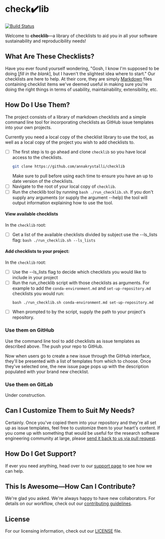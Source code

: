 # check✔️lib

[![Build Status](https://travis-ci.org/annakrystalli/checklib.svg?branch=master)](https://travis-ci.org/annakrystalli/checklib)

Welcome to **checklib**&mdash;a library of checklists to aid you in all your software sustainability and reproducibility needs!

## What Are These Checklists?

Have you ever found yourself wondering, "Gosh, I know I'm supposed to be doing [*fill in the blank*], but I haven't the slightest idea where to start."  Our checklists are here to help.  At their core, they are simply [Markdown](https://en.wikipedia.org/wiki/Markdown) files containing checklist items we've deemed useful in making sure you're doing the right things in terms of usability, maintainability, extensibility, etc.

## How Do I Use Them?

The project consists of a library of markdown checklists and a simple command line tool for incorporating checklists as GitHub issue templates into your own projects. 

Currently you need a local copy of the checklist library to use the tool, as well as a local copy of the project you wish to add checklists to. 

- [ ] The first step is to go ahead and clone `checklib` so you have local access to the checklists.
   ```bash
   git clone https://github.com/annakrystalli/checklib
   ```
   Make sure to pull before using each time to ensure you have an up to date version of the checklists.
- [ ] Navigate to the root of your local copy of `checklib`.
- [ ] Run the checklib tool by running `bash ./run_checklib.sh`. If you don't supply any arguments (or supply the argument --help) the tool will output information explaining how to use the tool.

#### View available checklists

In the `checklib` root:
- [ ] Get a list of the available checklists divided by subject use the --ls_lists flag: `bash ./run_checklib.sh --ls_lists`

#### Add checklists to your project:

In the `checklib` root:
- [ ] Use the --ls_lists flag to decide which checklists you would like to include in your project
- [ ] Run the run_checklib script with those checklists as arguments. For example to add the `conda-environment.md` and `set-up-repository.md` checklists you would run:
   ```
   bash ./run_checklib.sh conda-environment.md set-up-repository.md
   ```
 - [ ] When prompted to by the script, supply the path to your project's repository.

### Use them on GitHub

Use the command line tool to add checklists as issue templates as described above. The push your repo to GitHub.

Now when users go to create a new issue through the GitHub interface, they'll be presented with a list of templates from which to choose.  Once they've selected one, the new issue page pops up with the description populated with your brand new checklist.

### Use them on GitLab

Under construction.

## Can I Customize Them to Suit My Needs?

Certainly.  Once you've copied them into your repository and they're all set up as issue templates, feel free to customize them to your heart's content.  If you come up with something that would be useful for the research software engineering community at large, please [send it back to us via pull request](CONTRIBUTING.md#submit-pull-requests).

## How Do I Get Support?

If ever you need anything, head over to our [support page](SUPPORT.md) to see how we can help.

## This Is Awesome&mdash;How Can I Contribute?

We're glad you asked.  We're always happy to have new collaborators.  For details on our workflow, check out our [contributing guidelines](CONTRIBUTING.md).

## License

For our licensing information, check out our [LICENSE](LICENSE) file.
